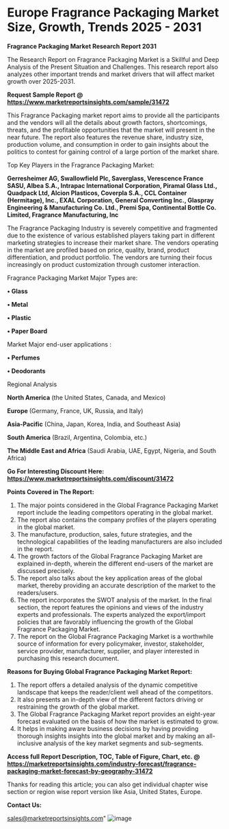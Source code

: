  # Europe Fragrance Packaging Market Size, Growth, Trends 2025 - 2031

<strong>Fragrance Packaging Market Research Report 2031</strong>

The Research Report on Fragrance Packaging Market is a Skillful and Deep Analysis of the Present Situation and Challenges. This research report also analyzes other important trends and market drivers that will affect market growth over 2025-2031.

<strong>Request Sample Report @ <a href=https://www.marketreportsinsights.com/sample/31472>https://www.marketreportsinsights.com/sample/31472</a></strong>

This Fragrance Packaging market report aims to provide all the participants and the vendors will all the details about growth factors, shortcomings, threats, and the profitable opportunities that the market will present in the near future. The report also features the revenue share, industry size, production volume, and consumption in order to gain insights about the politics to contest for gaining control of a large portion of the market share.

Top Key Players in the Fragrance Packaging Market:

<strong>Gerresheimer AG, Swallowfield Plc, Saverglass, Verescence France SASU, Albea S.A., Intrapac International Corporation, Piramal Glass Ltd., Quadpack Ltd, Alcion Plasticos, Coverpla S.A., CCL Container (Hermitage), Inc., EXAL Corporation, General Converting Inc., Glaspray Engineering & Manufacturing Co. Ltd., Premi Spa, Continental Bottle Co. Limited, Fragrance Manufacturing, Inc</strong>

The Fragrance Packaging Industry is severely competitive and fragmented due to the existence of various established players taking part in different marketing strategies to increase their market share. The vendors operating in the market are profiled based on price, quality, brand, product differentiation, and product portfolio. The vendors are turning their focus increasingly on product customization through customer interaction.

Fragrance Packaging Market Major Types are:

<strong>• Glass

• Metal

• Plastic

• Paper Board</strong>

Market Major end-user applications :

<strong>• Perfumes

• Deodorants</strong>

Regional Analysis

</u><strong><b>North America</b></strong> (the United States, Canada, and Mexico)

<strong><b>Europe </b></strong>(Germany, France, UK, Russia, and Italy)

<strong><b>Asia-Pacific</b></strong> (China, Japan, Korea, India, and Southeast Asia)

<strong><b>South America</b></strong> (Brazil, Argentina, Colombia, etc.)

<strong><b>The Middle East and Africa</b></strong> (Saudi Arabia, UAE, Egypt, Nigeria, and South Africa)

<strong>Go For Interesting Discount Here: <a href=https://www.marketreportsinsights.com/discount/31472>https://www.marketreportsinsights.com/discount/31472</a></strong>

<strong>Points Covered in The Report:</strong>
<ol>
  <li>The major points considered in the Global Fragrance Packaging Market report include the leading competitors operating in the global market.</li>
  <li>The report also contains the company profiles of the players operating in the global market.</li>
  <li>The manufacture, production, sales, future strategies, and the technological capabilities of the leading manufacturers are also included in the report.</li>
  <li>The growth factors of the Global Fragrance Packaging Market are explained in-depth, wherein the different end-users of the market are discussed precisely.</li>
  <li>The report also talks about the key application areas of the global market, thereby providing an accurate description of the market to the readers/users.</li>
  <li>The report incorporates the SWOT analysis of the market. In the final section, the report features the opinions and views of the industry experts and professionals. The experts analyzed the export/import policies that are favorably influencing the growth of the Global Fragrance Packaging Market.</li>
  <li>The report on the Global Fragrance Packaging Market is a worthwhile source of information for every policymaker, investor, stakeholder, service provider, manufacturer, supplier, and player interested in purchasing this research document.</li>
</ol>
<strong>Reasons for Buying Global Fragrance Packaging Market Report:</strong>

<ol>
  <li>The report offers a detailed analysis of the dynamic competitive landscape that keeps the reader/client well ahead of the competitors.</li>
  <li>It also presents an in-depth view of the different factors driving or restraining the growth of the global market.</li>
  <li>The Global Fragrance Packaging Market report provides an eight-year forecast evaluated on the basis of how the market is estimated to grow.</li>
  <li>It helps in making aware business decisions by having providing thorough insights insights into the global market and by making an all-inclusive analysis of the key market segments and sub-segments.</li>
</ol>
<strong>Access full Report Description, TOC, Table of Figure, Chart, etc. @ <a href=https://marketreportsinsights.com/industry-forecast/fragrance-packaging-market-forecast-by-geography-31472>https://marketreportsinsights.com/industry-forecast/fragrance-packaging-market-forecast-by-geography-31472</a></strong>


Thanks for reading this article; you can also get individual chapter wise section or region wise report version like Asia, United States, Europe.

<strong>Contact Us:</strong>

sales@marketreportsinsights.com"
![image](https://github.com/user-attachments/assets/d5a3e407-fa37-47a5-a908-937ebb1a07e3)
